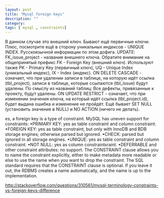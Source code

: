 ```yaml
---
layout: post
title: "Mysql foreign keys"
description: ""
category: 
tags: [ mysql , constraints]
---
```


В данном случае это внешний ключ. Бывают ещё первичные ключи. Плюс,
посмотрите ещё в сторону уникальных индексов - UNIQUE INDEX.
Русскоязычной информации по этом дофига.
UPDATE:
FK_issue_project - название внешнего ключа. Обратите внимание на
общепринятый префикс FK - Foreign Key (внешний ключ). Используют также
PK - Primary Key (первичный ключ), UQ - Unique Index (уникальный
индекс), IX - Index (индекс).
ON DELETE CASCADE - означает, что при удалении записи в таблице, на
которую идёт ссылка (tbl_project), записи в таблице, которые ссылаются
(tbl_issue) будут удалены. По смыслу из названий таблиц: Все дефекты,
привязанные к проекту, будут удалены.
ON UPDATE RESTRICT - означает, что при изменении значения ключа, на
который идёт ссылка (tbl_project.id), будет выдана ошибка и изменение не
пройдёт.
Ещё бывает SET NULL (установить значение в NULL) и NO ACTION (ничего не
делать).


es, a foreign key is a type of constraint. MySQL has uneven support for
constraints:
•PRIMARY KEY: yes as table constraint and column constraint.
•FOREIGN KEY: yes as table constraint, but only with InnoDB and BDB
storage engines; otherwise parsed but ignored.
•CHECK: parsed but ignored in all storage engines.
•UNIQUE: yes as table constraint and column constraint.
•NOT NULL: yes as column constraintsraint.
•DEFERRABLE and other constraint attributes: no support.
The CONSTRAINT clause allows you to name the constraint explicitly,
either to make metadata more readable or else to use the name when you
want to drop the constraint. The SQL standard requires that the
CONSTRAINT clause is optional. If you leave it out, the RDBMS creates a
name automatically, and the name is up to the implementation.

http://stackoverflow.com/questions/310561/mysql-terminology-constraints-vs-foreign-keys-difference
